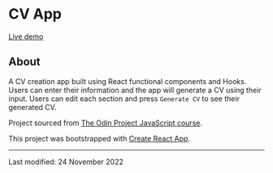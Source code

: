 # CV App

[Live demo](https://jcrachael.github.io/cv-generator/)

## About

A CV creation app built using React functional components and Hooks. Users can enter their information and the app will generate a CV using their input. Users can edit each section and press `Generate CV` to see their generated CV.

Project sourced from [The Odin Project JavaScript course](https://www.theodinproject.com/lessons/node-path-javascript-hooks).

This project was bootstrapped with [Create React App](https://github.com/facebook/create-react-app).

---

Last modified: 24 November 2022
